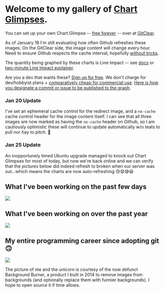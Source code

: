 # Welcome to my gallery of [Chart Glimpses](https://www.gitclear.com/help/share_progress_status_update_via_chart_glimpse_overview). 

You can set up your own Chart Glimpse -- [free forever](https://www.gitclear.com/pricing) -- over at [GitClear](https://www.gitclear.com).  

As of January 18 I'm still evaluating how often Github refreshes these images. On the GitClear side, the image content will change every hour. Need to ensure Github respects the cache interval, hopefully [without tricks](https://stackoverflow.com/questions/26898052/how-to-force-image-cache-update-in-readme-rst-on-github).

The quantity being graphed by these charts is Line Impact -- see [docs](https://www.gitclear.com/line_impact_factors) or [two-minute Line Impact explainer](https://www.youtube.com/watch?v=uW4n3AfEdhI&t=95s). 

Are you a dev that wants these? [Sign up for free](https://www.gitclear.com/pricing). We don't charge for dev/hobbyist plans + [comparatively cheap for commercial use](https://www.gitclear.com/developer_analytics_pricing_comparison). [Here is how you designate a commit or issue to be published to the graph](https://www.gitclear.com/help/publish_work_via_chart_glimpse).

### Jan 20 Update

I've set an ephemeral cache control for the redirect image, and a `no-cache` cache control header for the image content itself. I can see that all three images are now marked as having the `no-cache` header on Github, so I am cautiously optimistic these will continue to update automatically w/o teats to pull nor hay to pitch. 🤞

### Jan 25 Update

An inopportunely timed Ubuntu upgrade managed to knock out Chart Glimpses for most of today, but now we're back online and we can verify that the pictures below did indeed refresh to broken when our server was out...which means the charts are now auto-refreshing 😓😰😅😆

## What I've been working on the past few days
<a href='https://www.gitclear.com' target='_blank'><img src='https://www.gitclear.com/chart_glimpses/b02dd34c-b375-42b5-a1c0-bbfaac42917b.png' /></a>

## What I've been working on over the past year
<a href='https://www.gitclear.com' target='_blank'><img src='https://www.gitclear.com/chart_glimpses/547b696c-4872-4b2c-90b7-c1e5079ac533.png' /></a>

## My entire programming career since adopting git 🙃
<a href='https://www.gitclear.com' target='_blank'><img src='https://www.gitclear.com/chart_glimpses/46448a31-5a86-4785-8ec8-3457d925905c.png' /></a>

The picture of me and the unicorn is courtesy of the now defunct Background Burner, a product I built in 2014 to remove images from backgrounds (and optionally replace them with funnier backgrounds). I hope to open source it if time allows.
